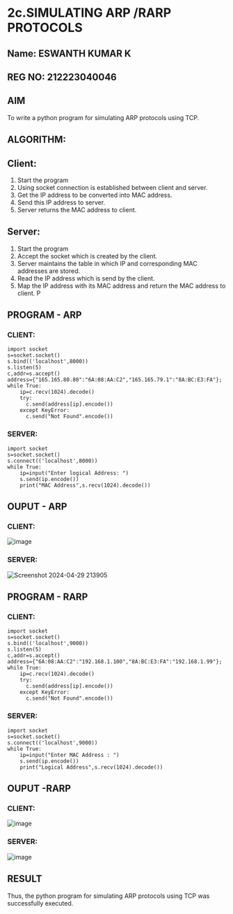 # 2c.SIMULATING ARP /RARP PROTOCOLS

## Name: ESWANTH KUMAR K
## REG NO: 212223040046

## AIM
To write a python program for simulating ARP protocols using TCP.
## ALGORITHM:
## Client:
1. Start the program
2. Using socket connection is established between client and server.
3. Get the IP address to be converted into MAC address.
4. Send this IP address to server.
5. Server returns the MAC address to client.
## Server:
1. Start the program
2. Accept the socket which is created by the client.
3. Server maintains the table in which IP and corresponding MAC addresses are
stored.
4. Read the IP address which is send by the client.
5. Map the IP address with its MAC address and return the MAC address to client.
P
## PROGRAM - ARP
### CLIENT:
```
import socket
s=socket.socket()
s.bind(('localhost',8000))
s.listen(5)
c,addr=s.accept()
address={"165.165.80.80":"6A:08:AA:C2","165.165.79.1":"8A:BC:E3:FA"};
while True:
	ip=c.recv(1024).decode()
	try:
	  c.send(address[ip].encode())
	except KeyError:
	  c.send("Not Found".encode())
```

### SERVER:
```
import socket
s=socket.socket()
s.connect(('localhost',8000))
while True:
	ip=input("Enter logical Address: ")
	s.send(ip.encode())
	print("MAC Address",s.recv(1024).decode())
```

## OUPUT - ARP
### CLIENT:
![image](https://github.com/Lokeshreddya31/2c.ARP_RARP_PROTOCOLS/assets/144870682/250d9af8-afd9-45cb-b00c-ff174991b986)

### SERVER:
![Screenshot 2024-04-29 213905](https://github.com/Lokeshreddya31/2c.ARP_RARP_PROTOCOLS/assets/144870682/331e5d85-d059-4d53-97cf-c33dfd7a4a98)

## PROGRAM - RARP
### CLIENT:
```
import socket
s=socket.socket()
s.bind(('localhost',9000))
s.listen(5)
c,addr=s.accept()
address={"6A:08:AA:C2":"192.168.1.100","8A:BC:E3:FA":"192.168.1.99"};
while True:
 	ip=c.recv(1024).decode()
 	try:
 	  c.send(address[ip].encode())
 	except KeyError:
 	  c.send("Not Found".encode())
```

### SERVER:
```
import socket
s=socket.socket()
s.connect(('localhost',9000))
while True:
 	ip=input("Enter MAC Address : ")
 	s.send(ip.encode())
 	print("Logical Address",s.recv(1024).decode())
```

## OUPUT -RARP
### CLIENT:
![image](https://github.com/Lokeshreddya31/2c.ARP_RARP_PROTOCOLS/assets/144870682/da2143f6-da25-4d34-99fc-3c0cedfe9ac4)

### SERVER:
![image](https://github.com/Lokeshreddya31/2c.ARP_RARP_PROTOCOLS/assets/144870682/ca1ec07f-8855-4736-91fc-38b612f53f35)

## RESULT
Thus, the python program for simulating ARP protocols using TCP was successfully 
executed.

